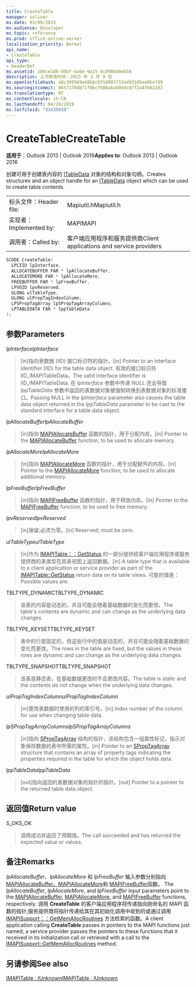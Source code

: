 ```yaml
---
title: CreateTable
manager: soliver
ms.date: 03/09/2015
ms.audience: Developer
ms.topic: reference
ms.prod: office-online-server
localization_priority: Normal
api_name:
- CreateTable
api_type:
- HeaderDef
ms.assetid: 106ce3d8-d0bf-4a0e-9a15-dc8988d0eb58
description: 上次修改时间：2015 年 3 月 9 日
ms.openlocfilehash: e8c399569e68b8cb55d803733ed93105ea0be799
ms.sourcegitcommit: 8657170d071f9bcf680aba50b9c07f2a4fb82283
ms.translationtype: MT
ms.contentlocale: zh-CN
ms.lasthandoff: 04/28/2019
ms.locfileid: "33435010"
---
```

# <a name="createtable"></a><span data-ttu-id="b4327-103">CreateTable</span><span class="sxs-lookup"><span data-stu-id="b4327-103">CreateTable</span></span>

  
  
<span data-ttu-id="b4327-104">**适用于**：Outlook 2013 | Outlook 2016</span><span class="sxs-lookup"><span data-stu-id="b4327-104">**Applies to**: Outlook 2013 | Outlook 2016</span></span> 
  
<span data-ttu-id="b4327-105">创建可用于创建表内容的 [ITableData](itabledataiunknown.md) 对象的结构和对象句柄。</span><span class="sxs-lookup"><span data-stu-id="b4327-105">Creates structures and an object handle for an [ITableData](itabledataiunknown.md) object which can be used to create table contents.</span></span> 
  
|||
|:-----|:-----|
|<span data-ttu-id="b4327-106">标头文件：</span><span class="sxs-lookup"><span data-stu-id="b4327-106">Header file:</span></span>  <br/> |<span data-ttu-id="b4327-107">Mapiutil.h</span><span class="sxs-lookup"><span data-stu-id="b4327-107">Mapiutil.h</span></span>  <br/> |
|<span data-ttu-id="b4327-108">实现者：</span><span class="sxs-lookup"><span data-stu-id="b4327-108">Implemented by:</span></span>  <br/> |<span data-ttu-id="b4327-109">MAPI</span><span class="sxs-lookup"><span data-stu-id="b4327-109">MAPI</span></span>  <br/> |
|<span data-ttu-id="b4327-110">调用者：</span><span class="sxs-lookup"><span data-stu-id="b4327-110">Called by:</span></span>  <br/> |<span data-ttu-id="b4327-111">客户端应用程序和服务提供商</span><span class="sxs-lookup"><span data-stu-id="b4327-111">Client applications and service providers</span></span>  <br/> |
   
```cpp
SCODE CreateTable(
  LPCIID lpInterface,
  ALLOCATEBUFFER FAR * lpAllocateBuffer,
  ALLOCATEMORE FAR * lpAllocateMore,
  FREEBUFFER FAR * lpFreeBuffer,
  LPVOID lpvReserved,
  ULONG ulTableType,
  ULONG ulPropTagIndexColumn,
  LPSPropTagArray lpSPropTagArrayColumns,
  LPTABLEDATA FAR * lppTableData
);
```

## <a name="parameters"></a><span data-ttu-id="b4327-112">参数</span><span class="sxs-lookup"><span data-stu-id="b4327-112">Parameters</span></span>

 <span data-ttu-id="b4327-113">_lpInterface_</span><span class="sxs-lookup"><span data-stu-id="b4327-113">_lpInterface_</span></span>
  
> <span data-ttu-id="b4327-114">[in]指向表数据 (IID) 接口标识符的指针。</span><span class="sxs-lookup"><span data-stu-id="b4327-114">[in] Pointer to an interface identifier (IID) for the table data object.</span></span> <span data-ttu-id="b4327-115">有效的接口标识符IID_IMAPITableData。</span><span class="sxs-lookup"><span data-stu-id="b4327-115">The valid interface identifier is IID_IMAPITableData.</span></span> <span data-ttu-id="b4327-116">在  _lpInterface_ 参数中传递 NULL 还会导致  _lppTableData_ 参数中返回的表数据对象被强制转换到表数据对象的标准接口。</span><span class="sxs-lookup"><span data-stu-id="b4327-116">Passing NULL in the  _lpInterface_ parameter also causes the table data object returned in the  _lppTableData_ parameter to be cast to the standard interface for a table data object.</span></span> 
    
 <span data-ttu-id="b4327-117">_lpAllocateBuffer_</span><span class="sxs-lookup"><span data-stu-id="b4327-117">_lpAllocateBuffer_</span></span>
  
> <span data-ttu-id="b4327-118">[in]指向 [MAPIAllocateBuffer](mapiallocatebuffer.md) 函数的指针，用于分配内存。</span><span class="sxs-lookup"><span data-stu-id="b4327-118">[in] Pointer to the [MAPIAllocateBuffer](mapiallocatebuffer.md) function, to be used to allocate memory.</span></span> 
    
 <span data-ttu-id="b4327-119">_lpAllocateMore_</span><span class="sxs-lookup"><span data-stu-id="b4327-119">_lpAllocateMore_</span></span>
  
> <span data-ttu-id="b4327-120">[in]指向 [MAPIAllocateMore](mapiallocatemore.md) 函数的指针，用于分配额外的内存。</span><span class="sxs-lookup"><span data-stu-id="b4327-120">[in] Pointer to the [MAPIAllocateMore](mapiallocatemore.md) function, to be used to allocate additional memory.</span></span> 
    
 <span data-ttu-id="b4327-121">_lpFreeBuffer_</span><span class="sxs-lookup"><span data-stu-id="b4327-121">_lpFreeBuffer_</span></span>
  
> <span data-ttu-id="b4327-122">[in]指向 [MAPIFreeBuffer](mapifreebuffer.md) 函数的指针，用于释放内存。</span><span class="sxs-lookup"><span data-stu-id="b4327-122">[in] Pointer to the [MAPIFreeBuffer](mapifreebuffer.md) function, to be used to free memory.</span></span> 
    
 <span data-ttu-id="b4327-123">_lpvReserved_</span><span class="sxs-lookup"><span data-stu-id="b4327-123">_lpvReserved_</span></span>
  
> <span data-ttu-id="b4327-124">[in]保留;必须为零。</span><span class="sxs-lookup"><span data-stu-id="b4327-124">[in] Reserved; must be zero.</span></span> 
    
 <span data-ttu-id="b4327-125">_ulTableType_</span><span class="sxs-lookup"><span data-stu-id="b4327-125">_ulTableType_</span></span>
  
> <span data-ttu-id="b4327-126">[in]作为 [IMAPITable：：GetStatus](imapitable-getstatus.md) 的一部分提供给客户端应用程序或服务提供商的表类型在其表视图上返回数据。</span><span class="sxs-lookup"><span data-stu-id="b4327-126">[in] A table type that is available to a client application or service provider as part of the [IMAPITable::GetStatus](imapitable-getstatus.md) return data on its table views.</span></span> <span data-ttu-id="b4327-127">可能的值是：</span><span class="sxs-lookup"><span data-stu-id="b4327-127">Possible values are:</span></span> 
    
<span data-ttu-id="b4327-128">TBLTYPE_DYNAMIC</span><span class="sxs-lookup"><span data-stu-id="b4327-128">TBLTYPE_DYNAMIC</span></span> 
  
> <span data-ttu-id="b4327-129">该表的内容是动态的，并且可能会随着基础数据的变化而更改。</span><span class="sxs-lookup"><span data-stu-id="b4327-129">The table's contents are dynamic and can change as the underlying data changes.</span></span> 
    
<span data-ttu-id="b4327-130">TBLTYPE_KEYSET</span><span class="sxs-lookup"><span data-stu-id="b4327-130">TBLTYPE_KEYSET</span></span> 
  
> <span data-ttu-id="b4327-131">表中的行是固定的，但这些行中的值是动态的，并且可能会随着基础数据的变化而更改。</span><span class="sxs-lookup"><span data-stu-id="b4327-131">The rows in the table are fixed, but the values in these rows are dynamic and can change as the underlying data changes.</span></span> 
    
<span data-ttu-id="b4327-132">TBLTYPE_SNAPSHOT</span><span class="sxs-lookup"><span data-stu-id="b4327-132">TBLTYPE_SNAPSHOT</span></span> 
  
> <span data-ttu-id="b4327-133">该表是静态表，在基础数据更改时不会更改内容。</span><span class="sxs-lookup"><span data-stu-id="b4327-133">The table is static and the contents do not change when the underlying data changes.</span></span> 
    
 <span data-ttu-id="b4327-134">_ulPropTagIndexColumn_</span><span class="sxs-lookup"><span data-stu-id="b4327-134">_ulPropTagIndexColumn_</span></span>
  
> <span data-ttu-id="b4327-135">[in]更改表数据时使用的列的索引号。</span><span class="sxs-lookup"><span data-stu-id="b4327-135">[in] Index number of the column for use when changing table data.</span></span> 
    
 <span data-ttu-id="b4327-136">_lpSPropTagArrayColumns_</span><span class="sxs-lookup"><span data-stu-id="b4327-136">_lpSPropTagArrayColumns_</span></span>
  
> <span data-ttu-id="b4327-137">[in]指向 [SPropTagArray](sproptagarray.md) 结构的指针，该结构包含一组属性标记，指示对象保存数据的表中所需的属性。</span><span class="sxs-lookup"><span data-stu-id="b4327-137">[in] Pointer to an [SPropTagArray](sproptagarray.md) structure that contains an array of property tags indicating the properties required in the table for which the object holds data.</span></span> 
    
 <span data-ttu-id="b4327-138">_lppTableData_</span><span class="sxs-lookup"><span data-stu-id="b4327-138">_lppTableData_</span></span>
  
> <span data-ttu-id="b4327-139">[out]指向返回的表数据对象的指针的指针。</span><span class="sxs-lookup"><span data-stu-id="b4327-139">[out] Pointer to a pointer to the returned table data object.</span></span>
    
## <a name="return-value"></a><span data-ttu-id="b4327-140">返回值</span><span class="sxs-lookup"><span data-stu-id="b4327-140">Return value</span></span>

<span data-ttu-id="b4327-141">S_OK</span><span class="sxs-lookup"><span data-stu-id="b4327-141">S_OK</span></span> 
  
> <span data-ttu-id="b4327-142">调用成功并返回了预期值。</span><span class="sxs-lookup"><span data-stu-id="b4327-142">The call succeeded and has returned the expected value or values.</span></span>
    
## <a name="remarks"></a><span data-ttu-id="b4327-143">备注</span><span class="sxs-lookup"><span data-stu-id="b4327-143">Remarks</span></span>

<span data-ttu-id="b4327-144">_lpAllocateBuffer、lpAllocateMore_ 和 _lpFreeBuffer_ 输入参数分别指向 [MAPIAllocateBuffer、MAPIAllocateMore](mapiallocatebuffer.md)和 [MAPIFreeBuffer](mapifreebuffer.md)函数。  [](mapiallocatemore.md)</span><span class="sxs-lookup"><span data-stu-id="b4327-144">The  _lpAllocateBuffer_,  _lpAllocateMore_, and  _lpFreeBuffer_ input parameters point to the [MAPIAllocateBuffer](mapiallocatebuffer.md), [MAPIAllocateMore](mapiallocatemore.md), and [MAPIFreeBuffer](mapifreebuffer.md) functions, respectively.</span></span> <span data-ttu-id="b4327-145">调用 **CreateTable** 的客户端应用程序将传递指向刚命名的 MAPI 函数的指针;服务提供商将指针传递给其在其初始化调用中收到的或通过调用 [IMAPISupport：：GetMemAllocRoutines](imapisupport-getmemallocroutines.md) 方法检索的函数。</span><span class="sxs-lookup"><span data-stu-id="b4327-145">A client application calling **CreateTable** passes in pointers to the MAPI functions just named; a service provider passes the pointers to these functions that it received in its initialization call or retrieved with a call to the [IMAPISupport::GetMemAllocRoutines](imapisupport-getmemallocroutines.md) method.</span></span> 
  
## <a name="see-also"></a><span data-ttu-id="b4327-146">另请参阅</span><span class="sxs-lookup"><span data-stu-id="b4327-146">See also</span></span>



[<span data-ttu-id="b4327-147">IMAPITable : IUnknown</span><span class="sxs-lookup"><span data-stu-id="b4327-147">IMAPITable : IUnknown</span></span>](imapitableiunknown.md)

